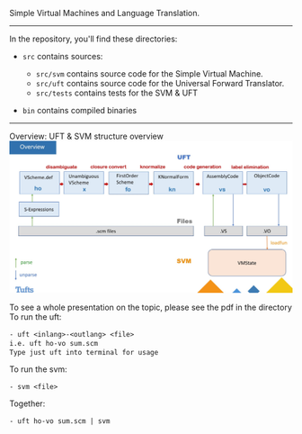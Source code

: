 Simple Virtual Machines and Language Translation.

----------------------------------------------------------------------------------

In the repository, you'll find these directories:

  - `src` contains sources:

    - `src/svm` contains source code for the Simple Virtual Machine.
    - `src/uft` contains source code for the Universal Forward Translator.
    - `src/tests` contains tests for the SVM & UFT

  - `bin` contains compiled binaries

----------------------------------------------------------------------------------

Overview:
UFT & SVM structure overview
![image](./overviewppt.jpg)

To see a whole presentation on the topic, please see the pdf in the directory
To run the uft:

    - uft <inlang>-<outlang> <file> 
    i.e. uft ho-vo sum.scm
    Type just uft into terminal for usage

To run the svm:

    - svm <file>

Together:

    - uft ho-vo sum.scm | svm
